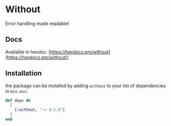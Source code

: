 # Without

Error handling made readable!

## Docs

Available in hexdoc: [https://hexdocs.pm/without](https://hexdocs.pm/without/)

## Installation

the package can be installed
by adding `without` to your list of dependencies in `mix.exs`:

```elixir
def deps do
  [
    {:without, "~> 0.1.0"}
  ]
end
```
